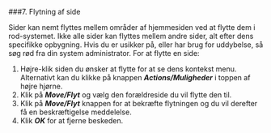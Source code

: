 ###7. Flytning af side

Sider kan nemt flyttes mellem områder af hjemmesiden ved at flytte dem i rod-systemet. Ikke alle sider kan flyttes mellem andre sider, alt efter dens specifikke opbygning. Hvis du er usikker på, eller har brug for uddybelse, så søg rød fra din system administrator. For at flytte en side:

1. Højre-klik siden du ønsker at flytte for at se dens kontekst menu. Alternativt kan du klikke på knappen ***Actions/Muligheder*** i toppen af højre hjørne.
2. Klik på ***Move/Flyt*** og vælg den forældreside du vil flytte den til.
3. Klik på ***Move/Flyt*** knappen for at bekræfte flytningen og du vil derefter få en beskræftigelse meddelelse.
4. Klik ***OK*** for at fjerne beskeden.
